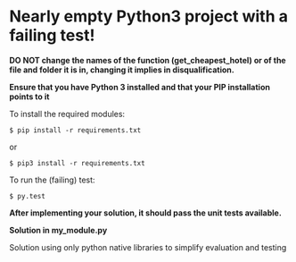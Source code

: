Nearly empty Python3 project with a failing test!
===

**DO NOT change the names of the function (get_cheapest_hotel) or of the file and folder it is in, changing it implies in disqualification.** 

**Ensure that you have Python 3 installed and that your PIP installation points to it**

To install the required modules:

```
$ pip install -r requirements.txt
```
or
```
$ pip3 install -r requirements.txt
```


To run the (failing) test:

```
$ py.test
```

**After implementing your solution, it should pass the unit tests available.** 

**Solution in my_module.py**

Solution using only python native libraries to simplify evaluation and testing